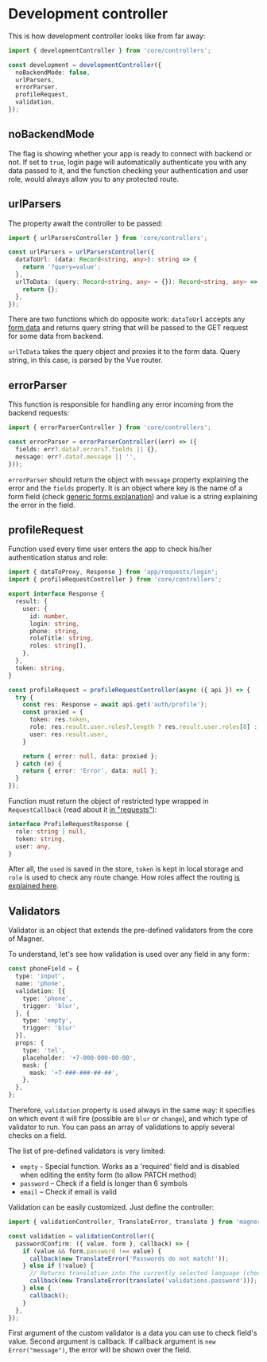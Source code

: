 # Development controller

This is how development controller looks like from far away:

```ts
import { developmentController } from 'core/controllers';

const development = developmentController({
  noBackendMode: false,
  urlParsers,
  errorParser,
  profileRequest,
  validation,
});
```

## noBackendMode

The flag is showing whether your app is ready to connect with backend or not.
If set to `true`, login page will automatically authenticate you with any
data passed to it, and the function checking your authentication and user role,
would always allow you to any protected route.

## urlParsers

The property await the controller to be passed:

```ts
import { urlParsersController } from 'core/controllers';

const urlParsers = urlParsersController({
  dataToUrl: (data: Record<string, any>): string => {
    return '?query=value';
  },
  urlToData: (query: Record<string, any> = {}): Record<string, any> => {
    return {};
  },
});
```

There are two functions which do opposite work: `dataToUrl` accepts any [form data](../docs/form.md)
and returns query string that will be passed to the GET request for some data from backend.

`urlToData` takes the query object and proxies it to the form data. Query string, in this case, is parsed by
the Vue router.

## errorParser

This function is responsible for handling any error incoming from the backend requests:

```ts
import { errorParserController } from 'core/controllers';

const errorParser = errorParserController((err) => ({
  fields: err?.data?.errors?.fields || {},
  message: err?.data?.message || '',
}));
```

`errorParser` should return the object with `message` property explaining the error and the `fields`
property. It is an object where key is the name of a form field (check [generic forms explanation](../docs/form.md)) 
and value is a string explaining the error in the field.

## profileRequest

Function used every time user enters the app to check his/her authentication status and role:

```ts
import { dataToProxy, Response } from 'app/requests/login';
import { profileRequestController } from 'core/controllers';

export interface Response {
  result: {
    user: {
      id: number,
      login: string,
      phone: string,
      roleTitle: string,
      roles: string[],
    },
  },
  token: string,
}

const profileRequest = profileRequestController(async ({ api }) => {
  try {
    const res: Response = await api.get('auth/profile');
    const proxied = {
      token: res.token,
      role: res.result.user.roles?.length ? res.result.user.roles[0] : null,
      user: res.result.user,
    }

    return { error: null, data: proxied };
  } catch (e) {
    return { error: 'Error', data: null };
  }
});
```

Function must return the object of restricted type wrapped in `RequestCallback` (read about it [in "requests"](../docs/requests.md)):

```ts
interface ProfileRequestResponse {
  role: string | null,
  token: string,
  user: any,
}
```

After all, the `used` is saved in the store, `token` is kept in local storage and `role` is used to check any route change.
How roles affect the routing [is explained here](routing.md).

## Validators

Validator is an object that extends the pre-defined validators from the core of Magner.

To understand, let's see how validation is used over any field in any form:

```ts
const phoneField = {
  type: 'input',
  name: 'phone',
  validation: [{
    type: 'phone',
    trigger: 'blur',
  }, {
    type: 'empty',
    trigger: 'blur'
  }],
  props: {
    type: 'tel',
    placeholder: '+7-000-000-00-00',
    mask: {
      mask: '+7-###-###-##-##',
    },
  },
};
```

Therefore, `validation` property is used always in the same way: it specifies on which event it will fire (possible
are `blur` or `change`), and which type of validator to run. You can pass an array of validations to apply several
checks on a field.

The list of pre-defined validators is very limited:
* `empty` - Special function. Works as a 'required' field and is disabled when editing the entity form (to allow PATCH method)
* `password` – Check if a field is longer than 6 symbols
* `email` – Check if email is valid

Validation can be easily customized. Just define the controller:

```ts
import { validationController, TranslateError, translate } from 'magner';

const validation = validationController({
  passwordConfirm: ({ value, form }, callback) => {
    if (value && form.password !== value) {
      callback(new TranslateError('Passwords do not match!'));
    } else if (!value) {
      // Returns translation into the currently selected language (check i18n configuration)
      callback(new TranslateError(translate('validations.password')));
    } else {
      callback();
    }
  },
});
```

First argument of the custom validator is a data you can use to check field's value. 
Second argument is callback. If callback argument is `new Error("message")`, the error will be shown over the field.
